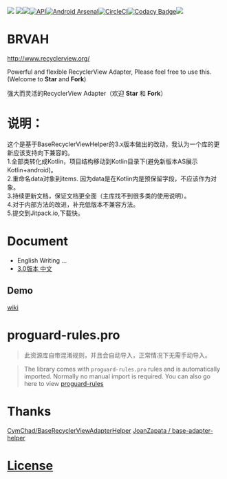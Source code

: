 ![](https://user-images.githubusercontent.com/7698209/33198075-ef8f2230-d123-11e7-85a3-4cb9b22f877d.png)
[![](https://jitpack.io/v/CymChad/BaseRecyclerViewAdapterHelper.svg)](https://jitpack.io/#CymChad/BaseRecyclerViewAdapterHelper)![](https://travis-ci.org/CymChad/BaseRecyclerViewAdapterHelper.svg?branch=master)[![API](https://img.shields.io/badge/API-14%2B-brightgreen.svg?style=flat)](https://android-arsenal.com/api?level=14)[![Android Arsenal](https://img.shields.io/badge/Android%20Arsenal-BaseRecyclerViewAdapterHelper-green.svg?style=true)](https://android-arsenal.com/details/1/3644)[![CircleCI](https://circleci.com/gh/CymChad/BaseRecyclerViewAdapterHelper/tree/master.svg?style=svg)](https://circleci.com/gh/CymChad/BaseRecyclerViewAdapterHelper/tree/master)[![Codacy Badge](https://api.codacy.com/project/badge/Grade/2302d0084d0048eaa0f9bac4350837a0)](https://www.codacy.com/app/CymChad/BaseRecyclerViewAdapterHelper?utm_source=github.com&amp;utm_medium=referral&amp;utm_content=CymChad/BaseRecyclerViewAdapterHelper&amp;utm_campaign=Badge_Grade)[![](https://img.shields.io/badge/%E4%BD%9C%E8%80%85-%E9%99%88%E5%AE%87%E6%98%8E-7AD6FD.svg)](https://mp.weixin.qq.com/s/5UlMx9HDgEcvxJb4w5-gBA)  
# BRVAH
http://www.recyclerview.org/

Powerful and flexible RecyclerView Adapter,
Please feel free to use this. (Welcome to **Star** and **Fork**)  

强大而灵活的RecyclerView Adapter（欢迎 **Star** 和 **Fork**）
# 说明：
这个是基于BaseRecyclerViewHelper的3.x版本做出的改动，我认为一个库的更新应该支持向下兼容的。  
1.全部类转化成Kotlin，项目结构移动到Kotlin目录下(避免新版本AS展示Kotlin+android)。  
2.重命名data对象到items. 因为data是在Kotlin内是预保留字段，不应该作为对象。  
3.持续更新文档，保证文档更全面（主库找不到很多类的使用说明）。  
4.对于内部方法的改进，补充低版本不兼容方法。  
5.提交到Jitpack.io,下载快。

# Document
- English Writing ...
- [3.0版本 中文](https://github.com/CymChad/BaseRecyclerViewAdapterHelper/blob/3.x/readme/0-BaseRecyclerViewAdapterHelper.md)

## Demo
[wiki](https://github.com/CymChad/BaseRecyclerViewAdapterHelper/wiki)

# proguard-rules.pro
> 此资源库自带混淆规则，并且会自动导入，正常情况下无需手动导入。

> The library comes with `proguard-rules.pro` rules and is automatically imported. Normally no manual import is required.
> You can also go here to view [proguard-rules](https://github.com/CymChad/BaseRecyclerViewAdapterHelper/blob/master/library/proguard-rules.pro)


# Thanks  
[CymChad/BaseRecyclerViewAdapterHelper](https://jitpack.io/#CymChad/BaseRecyclerViewAdapterHelper)
[JoanZapata / base-adapter-helper](https://github.com/JoanZapata/base-adapter-helper)
# [License](https://github.com/CymChad/BaseRecyclerViewAdapterHelper/blob/master/LICENSE)

